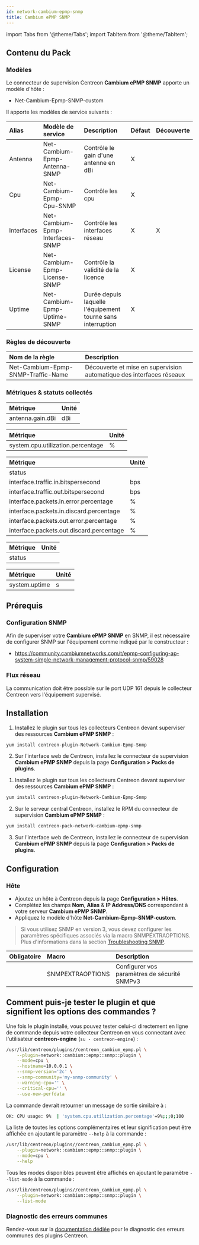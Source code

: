 ```yaml
---
id: network-cambium-epmp-snmp
title: Cambium ePMP SNMP
---
```

import Tabs from '@theme/Tabs';
import TabItem from '@theme/TabItem';


## Contenu du Pack

### Modèles

Le connecteur de supervision Centreon **Cambium ePMP SNMP** apporte un modèle d'hôte :

* Net-Cambium-Epmp-SNMP-custom

Il apporte les modèles de service suivants :

| Alias      | Modèle de service                | Description                                                 | Défaut | Découverte |
|:-----------|:---------------------------------|:------------------------------------------------------------|:-------|:-----------|
| Antenna    | Net-Cambium-Epmp-Antenna-SNMP    | Contrôle le gain d'une antenne en dBi                       | X      |            |
| Cpu        | Net-Cambium-Epmp-Cpu-SNMP        | Contrôle les cpu                                            | X      |            |
| Interfaces | Net-Cambium-Epmp-Interfaces-SNMP | Contrôle les interfaces réseau                              | X      | X          |
| License    | Net-Cambium-Epmp-License-SNMP    | Contrôle la validité de la licence                          | X      |            |
| Uptime     | Net-Cambium-Epmp-Uptime-SNMP     | Durée depuis laquelle l'équipement tourne sans interruption | X      |            |

### Règles de découverte

| Nom de la règle                    | Description                                                          |
|:-----------------------------------|:---------------------------------------------------------------------|
| Net-Cambium-Epmp-SNMP-Traffic-Name | Découverte et mise en supervision automatique des interfaces réseaux |

### Métriques & statuts collectés

<Tabs groupId="sync">
<TabItem value="Antenna" label="Antenna">

| Métrique         | Unité |
|:-----------------|:------|
| antenna.gain.dBi | dBi   |

</TabItem>
<TabItem value="Cpu" label="Cpu">

| Métrique                          | Unité |
|:----------------------------------|:------|
| system.cpu.utilization.percentage | %     |

</TabItem>
<TabItem value="Interfaces" label="Interfaces">

| Métrique                                 | Unité                                                                        |
| :--------------------------------------- | :--------------------------------------------------------------------------- |
| status                                   |                                                                              |
| interface.traffic.in.bitspersecond       | bps                                                                          |
| interface.traffic.out.bitspersecond      | bps                                                                          |
| interface.packets.in.error.percentage    | %                                                                            |
| interface.packets.in.discard.percentage  | %                                                                            |
| interface.packets.out.error.percentage   | %                                                                            |
| interface.packets.out.discard.percentage | %                                                                            |

</TabItem>
<TabItem value="License" label="License">

| Métrique    | Unité |
|:------------|:------|
| status      |       |

</TabItem>
<TabItem value="Uptime" label="Uptime">

| Métrique                    | Unité  |
| :-------------------------- | :----- |
| system.uptime               | s      |


</TabItem>
</Tabs>

## Prérequis

### Configuration SNMP

Afin de superviser votre **Cambium ePMP SNMP** en SNMP,  il est nécessaire de configurer SNMP sur l'équipement comme indiqué par le constructeur :
* https://community.cambiumnetworks.com/t/epmp-configuring-ap-system-simple-network-management-protocol-snmp/59028

### Flux réseau

La communication doit être possible sur le port UDP 161 depuis le collecteur
Centreon vers l'équipement supervisé.

## Installation

<Tabs groupId="sync">
<TabItem value="Online License" label="Online License">

1. Installez le plugin sur tous les collecteurs Centreon devant superviser des ressources **Cambium ePMP SNMP** :

```bash
yum install centreon-plugin-Network-Cambium-Epmp-Snmp
```

2. Sur l'interface web de Centreon, installez le connecteur de supervision **Cambium ePMP SNMP** depuis la page **Configuration > Packs de plugins**.

</TabItem>
<TabItem value="Offline License" label="Offline License">

1. Installez le plugin sur tous les collecteurs Centreon devant superviser des ressources **Cambium ePMP SNMP** :

```bash
yum install centreon-plugin-Network-Cambium-Epmp-Snmp
```

2. Sur le serveur central Centreon, installez le RPM du connecteur de supervision **Cambium ePMP SNMP** :

```bash
yum install centreon-pack-network-cambium-epmp-snmp
```

3. Sur l'interface web de Centreon, installez le connecteur de supervision **Cambium ePMP SNMP** depuis la page **Configuration > Packs de plugins**.

</TabItem>
</Tabs>

## Configuration

### Hôte

* Ajoutez un hôte à Centreon depuis la page **Configuration > Hôtes**.
* Complétez les champs **Nom**, **Alias** & **IP Address/DNS** correspondant à votre serveur **Cambium ePMP SNMP**.
* Appliquez le modèle d'hôte **Net-Cambium-Epmp-SNMP-custom**.

> Si vous utilisez SNMP en version 3, vous devez configurer les paramètres spécifiques associés via la macro SNMPEXTRAOPTIONS.
> Plus d'informations dans la section [Troubleshooting SNMP](../getting-started/how-to-guides/troubleshooting-plugins.md#snmpv3-options-mapping).

| Obligatoire | Macro            | Description                                  |
|:------------|:-----------------|:---------------------------------------------|
|             | SNMPEXTRAOPTIONS | Configurer vos paramètres de sécurité SNMPv3 |

## Comment puis-je tester le plugin et que signifient les options des commandes ?

Une fois le plugin installé, vous pouvez tester celui-ci directement en ligne
de commande depuis votre collecteur Centreon en vous connectant avec
l'utilisateur **centreon-engine** (`su - centreon-engine`) :

```bash
/usr/lib/centreon/plugins//centreon_cambium_epmp.pl \
    --plugin=network::cambium::epmp::snmp::plugin \
    --mode=cpu \
    --hostname=10.0.0.1 \
    --snmp-version='2c' \
    --snmp-community='my-snmp-community' \
    --warning-cpu='' \
    --critical-cpu='' \
    --use-new-perfdata
```

La commande devrait retourner un message de sortie similaire à :

```bash
OK: CPU usage: 9%  | 'system.cpu.utilization.percentage'=9%;;;0;100 
```

La liste de toutes les options complémentaires et leur signification peut être
affichée en ajoutant le paramètre `--help` à la commande :

```bash
/usr/lib/centreon/plugins//centreon_cambium_epmp.pl \
    --plugin=network::cambium::epmp::snmp::plugin \
    --mode=cpu \
    --help
```

Tous les modes disponibles peuvent être affichés en ajoutant le paramètre
`--list-mode` à la commande :

```bash
/usr/lib/centreon/plugins//centreon_cambium_epmp.pl \
    --plugin=network::cambium::epmp::snmp::plugin \
    --list-mode
```

### Diagnostic des erreurs communes

Rendez-vous sur la [documentation dédiée](../getting-started/how-to-guides/troubleshooting-plugins.md)
pour le diagnostic des erreurs communes des plugins Centreon.